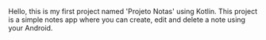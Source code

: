 Hello, 
this is my first project named 'Projeto Notas' using Kotlin.
This project is a simple notes app where you can create, edit and delete a note using your Android.

